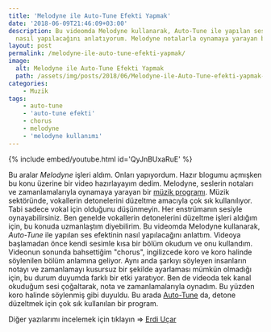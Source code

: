 ```yaml
---
title: 'Melodyne ile Auto-Tune Efekti Yapmak'
date: '2018-06-09T21:46:09+03:00'
description: Bu videomda Melodyne kullanarak, Auto-Tune ile yapılan ses efektinin
  nasıl yapılacağını anlatıyorum. Melodyne notalarla oynamaya yarayan bir müzik programı.
layout: post
permalink: /melodyne-ile-auto-tune-efekti-yapmak/
image:
  alt: Melodyne ile Auto-Tune Efekti Yapmak
  path: /assets/img/posts/2018/06/Melodyne-ile-Auto-Tune-efekti-yapmak-1-e1528574548385.png
categories:
    - Muzik
tags:
    - auto-tune
    - 'auto-tune efekti'
    - chorus
    - melodyne
    - 'melodyne kullanımı'
---
```


{% include embed/youtube.html id='QyJnBUxaRuE' %}

Bu aralar *Melodyne* işleri aldım. Onları yapıyordum. Hazır blogumu açmışken bu konu üzerine bir video hazırlayayım dedim. Melodyne, seslerin notaları ve zamanlamalarıyla oynamaya yarayan bir [müzik programı](https://www.celemony.com/en/melodyne/what-is-melodyne). Müzik sektöründe, vokallerin detonelerini düzeltme amacıyla çok sık kullanılıyor. Tabi sadece vokal için olduğunu düşünmeyin. Her enstrümanın sesiyle oynayabilirsiniz. Ben genelde vokallerin detonelerini düzeltme işleri aldığım için, bu konuda uzmanlaştım diyebilirim. Bu videomda Melodyne kullanarak, *Auto-Tune* ile yapılan ses efektinin nasıl yapılacağını anlattım. Videoya başlamadan önce kendi sesimle kısa bir bölüm okudum ve onu kullandım. Videonun sonunda bahsettiğim "chorus", ingilizcede koro ve koro halinde söylenilen bölüm anlamına geliyor. Aynı anda şarkıyı söyleyen insanların notayı ve zamanlamayı kusursuz bir şekilde ayarlaması mümkün olmadığı için, bu durum duyumda farklı bir etki yaratıyor. Ben de videoda tek kanal okuduğum sesi çoğaltarak, nota ve zamanlamalarıyla oynadım. Bu yüzden koro halinde söylenmiş gibi duyuldu. Bu arada [Auto-Tune](https://www.antarestech.com/product/auto-tune-pro/) da, detone düzeltmek için çok sık kullanılan bir program.

Diğer yazılarımı incelemek için tıklayın => [Erdi Uçar](https://www.erdiucar.com "Erdi Uçar")

